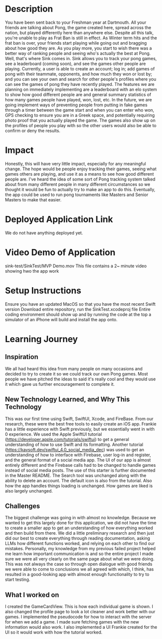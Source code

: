 # Description
You have been sent back to your Freshman year at Dartmouth. All your friends are talking about Pong, the game created here, spread across the nation, but played differently here than anywhere else. Despite all this talk, you're unable to play as Frat Ban is still in effect. As Winter term hits and the frat ban is over, your friends start playing while going out and bragging about how good they are. As you play more, you start to wish there was a better way of ranking people and seeing who's actually the best at Pong. Well, that's where Sink comes in. Sink allows you to track your pong games,  see a leaderboard (coming soon), and see the games other people are playing. Currently, a user is able to create an account; log in; add games of pong with their teammate, opponents, and how much they won or lost by; and you can see your own and search for other people's profiles where you can see the games of pong they have recently played. The features we are planning on immediately implementing are a leaderboard with an elo system to show how good different people are and general summary statistics of how many games people have played, won, lost, etc. In the future, we are going implement ways of preventing people from putting in fake games through a timer between the game start and when you can enter who won, GPS checking to ensure you are in a Greek space, and potentially requiring photo proof that you actually played the game. The games also show up on the profiles of people you play with so the other users would also be able to confirm or deny the results.

# Impact
Honestly, this will have very little impact, especially for any meaningful change. The hope would be people enjoy tracking their games, seeing what games others are playing, and use it as a means to see how good different people are. I've heard the idea of some sort of Pong tracking system talked about from many different people in many different circumstances so we thought it would be fun to actually try to make an app to do this. Eventually, the app could be used to run pong tournaments like Masters and Senior Masters to make that easier.

# Deployed Application Link
We do not have anything deployed yet.

# Video Demo of Application
sink-test/SinkTest/MVP Demo.mov
This file contains a 2~ minute video showing hwo the app work

# Setup Instructions
Ensure you have an updated MacOS so that you have the most recent Swift version
Download entire repository, run the SinkTest.xcodeproj file
Entire coding environment should show up and by running the code at the top a simulator of an iPhone will build and install the app onto.

# Learning Journey
## Inspiration
We all had heard this idea from many people on many occasions and decided to try to create it so we could track our own Pong games. Most people we have pitched the ideas to said it's really cool and they would use it which gave us further encouragement to complete it.

## New Technology Learned, and Why This Technology
This was our first time using Swift, SwiftUI, Xcode, and FireBase. From our research, these were the best free tools to easily create an iOS app. Frankie has a little experience with Swift previously, but we essentially went in with 0 experience. We used the Apple SwiftUI tutorial (https://developer.apple.com/tutorials/swiftui) to get a general understanding of how to use Swift and its formatting. Another tutorial (https://kavsoft.dev/swiftui_4.0_social_media_dec) was used to get an understanding of how to interface with Firebase, user log-in and register, and the general format of a social media app. The UI of our app is almost entirely different and the Firebase calls had to be changed to handle games instead of social media posts. The use of this starter is further documented in the Master README. The Search tool was unchanged along with the ability to delete an account. The default icon is also from the tutorial. Also how the app handles things loading is unchanged. How games are liked is also largely unchanged.

## Challenges
The biggest challenge was going in with almost no knowledge. Because we wanted to get this largely done for this application, we did not have the time to create a smaller app to get an understanding of how everything worked and then build from there. We did a little preliminary research and then just did our best to create everything through reading documentation, asking LLMs how different functions worked, and relying on each other to find our mistakes. Personally, my knowledge from my previous failed project helped me learn how important communication is and so the entire project I made sure we were all very clearly on the same page about what we were doing. This was not always the case so through open dialogue with good friends we were able to come to conclusions we all agreed with which, I think, has resulted in a good-looking app with almost enough functionality to try to start testing. 

## What I worked on
I created the GameCardView. This is how each individual game is shown. I also changed the profile page to look a lot cleaner and work better with our games. I implemented the pseudocode for how to interact with the server for when we add a game. I made sure fetching games with the new information would also work. I also implemented a UI Frankie created for the UI so it would work with how the tutorial worked.
